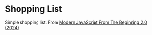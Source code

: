 # Shopping List

Simple shopping list. 
From 
[Modern JavaScript From The Beginning 2.0 (2024)](https://www.udemy.com/course/modern-javascript-from-the-beginning/)
